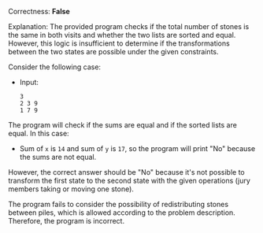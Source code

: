Correctness: **False**

Explanation: The provided program checks if the total number of stones is the same in both visits and whether the two lists are sorted and equal. However, this logic is insufficient to determine if the transformations between the two states are possible under the given constraints.

Consider the following case:
- Input:
  ```
  3
  2 3 9
  1 7 9
  ```

The program will check if the sums are equal and if the sorted lists are equal. In this case:
- Sum of `x` is `14` and sum of `y` is `17`, so the program will print "No" because the sums are not equal.

However, the correct answer should be "No" because it's not possible to transform the first state to the second state with the given operations (jury members taking or moving one stone).

The program fails to consider the possibility of redistributing stones between piles, which is allowed according to the problem description. Therefore, the program is incorrect.